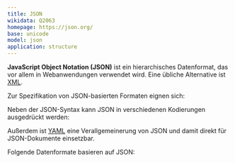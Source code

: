 ```yaml
---
title: JSON
wikidata: Q2063
homepage: https://json.org/
base: unicode
model: json
application: structure
---
```


**JavaScript Object Notation (JSON)** ist ein hierarchisches Datenformat, das
vor allem in Webanwendungen verwendet wird. Eine übliche Alternative ist
[XML](xml).

Zur Spezifikation von JSON-basierten Formaten eignen sich:

<list-formats for="json"/>

Neben der JSON-Syntax kann JSON in verschiedenen Kodierungen ausgedrückt
werden:

<list-formats model="json" exclude="json"/>

Außerdem ist [YAML](yaml) eine Verallgemeinerung von JSON und damit direkt für
JSON-Dokumente einsetzbar.

Folgende Datenformate basieren auf JSON:

<list-formats base="json"/>

